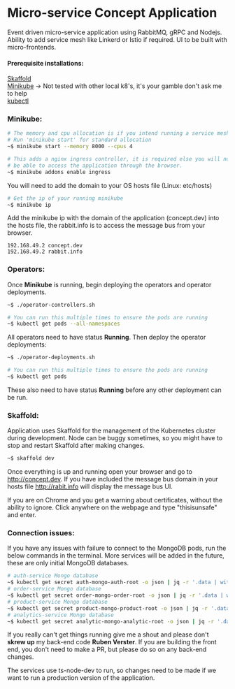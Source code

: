 # Micro-service Concept Application

Event driven micro-service application using RabbitMQ, gRPC and Nodejs. Ability to add service mesh like Linkerd or Istio if required. UI to be built with micro-frontends.

#### Prerequisite installations:

[Skaffold](https://skaffold.dev)  
[Minikube](https://minikube.sigs.k8s.io/docs/start/) -> Not tested with other local k8's, it's your gamble don't ask me to help  
[kubectl](https://kubernetes.io/docs/tasks/tools/)
### Minikube:
```bash
# The memory and cpu allocation is if you intend running a service mesh.
# Run 'minikube start' for standard allocation
~$ minikube start --memory 8000 --cpus 4
```
```bash
# This adds a nginx ingress controller, it is required else you will not 
# be able to access the application through the browser.
~$ minikube addons enable ingress
```

You will need to add the domain to your OS hosts file (Linux: etc/hosts)
```bash
# Get the ip of your running minikube
~$ minikube ip
```
Add the minikube ip with the domain of the application (concept.dev) into the hosts file,
the rabbit.info is to access the message bus from your browser.
```text
192.168.49.2 concept.dev
192.168.49.2 rabbit.info
```

### Operators:
Once **Minikube** is running, begin deploying the operators and operator deployments.

```bash
~$ ./operator-controllers.sh
```
```bash
# You can run this multiple times to ensure the pods are running
~$ kubectl get pods --all-namespaces
```
All operators need to have status **Running**. Then deploy the operator deployments:
```bash
~$ ./operator-deployments.sh
```
```bash
# You can run this multiple times to ensure the pods are running
~$ kubectl get pods
```
These also need to have status **Running** before any other deployment can be run.
### Skaffold:

Application uses Skaffold for the management of the Kubernetes cluster during development. Node can be buggy sometimes, so you might have to stop and restart Skaffold after making changes.

```bash
~$ skaffold dev
```
Once everything is up and running open your browser and go to http://concept.dev. If you have included the message bus domain in your hosts file http://rabit.info will display the message bus UI.

If you are on Chrome and you get a warning about certificates, without the ability to ignore. Click anywhere on the webpage and type "thisisunsafe" and enter.
### Connection issues:
If you have any issues with failure to connect to the MongoDB pods, run the below commands in the terminal. More services will be added in the future, these are only initial MongoDB databases.
```bash
# auth-service Mongo database
~$ kubectl get secret auth-mongo-auth-root -o json | jq -r '.data | with_entries(.value |= @base64d)'
# order-service Mongo database
~$ kubectl get secret order-mongo-order-root -o json | jq -r '.data | with_entries(.value |= @base64d)'
# product-service Mongo database
~$ kubectl get secret product-mongo-product-root -o json | jq -r '.data | with_entries(.value |= @base64d)'
# analytics-service Mongo database
~$ kubectl get secret analytic-mongo-analytic-root -o json | jq -r '.data | with_entries(.value |= @base64d)'
```

If you really can't get things running give me a shout and please don't **skrew up** my back-end code **Ruben Verster**. If you are building the front end, you don't need to make a PR, but please do so on any back-end changes. 

The services use ts-node-dev to run, so changes need to be made if we want to run a production version of the application.

